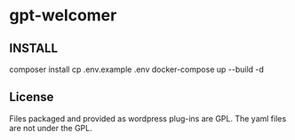 # gpt-welcomer

## INSTALL
composer install
cp .env.example .env
docker-compose up --build -d

##  License
Files packaged and provided as wordpress plug-ins are GPL.
The yaml files are not under the GPL.